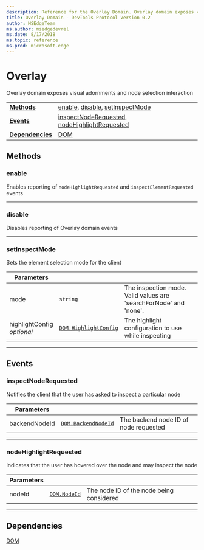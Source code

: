 ```yaml
---
description: Reference for the Overlay Domain. Overlay domain exposes visual adornments and node selection interaction
title: Overlay Domain - DevTools Protocol Version 0.2
author: MSEdgeTeam
ms.author: msedgedevrel
ms.date: 8/17/2018
ms.topic: reference
ms.prod: microsoft-edge
---
```

# Overlay
Overlay domain exposes visual adornments and node selection interaction

| | |
|-|-|
| [**Methods**](#methods) | [enable](#enable), [disable](#disable), [setInspectMode](#setinspectmode) |
| [**Events**](#events) | [inspectNodeRequested](#inspectnoderequested), [nodeHighlightRequested](#nodehighlightrequested) |
| [**Dependencies**](#dependencies) | [DOM](dom.md) |
## Methods

### enable
Enables reporting of <code>nodeHighlightRequested</code> and <code>inspectElementRequested</code> events

</p>

---

### disable
Disables reporting of Overlay domain events

</p>

---

### setInspectMode
Sets the element selection mode for the client

<table>
    <thead>
        <tr>
            <th>Parameters</th>
            <th></th>
            <th></th>
        </tr>
    </thead>
    <tbody>
        <tr>
            <td>mode</td>
            <td><code class="flyout">string</code></td>
            <td>The inspection mode.  Valid values are 'searchForNode' and 'none'.</td>
        </tr>
        <tr>
            <td>highlightConfig <br/> <i>optional</i></td>
            <td><a href="dom.md#highlightconfig"><code class="flyout">DOM.HighlightConfig</code></a></td>
            <td>The highlight configuration to use while inspecting</td>
        </tr>
    </tbody>
</table>
</p>

---

## Events

### inspectNodeRequested
Notifies the client that the user has asked to inspect a particular node

<table>
    <thead>
        <tr>
            <th>Parameters</th>
            <th></th>
            <th></th>
        </tr>
    </thead>
    <tbody>
        <tr>
            <td>backendNodeId</td>
            <td><a href="dom.md#backendnodeid"><code class="flyout">DOM.BackendNodeId</code></a></td>
            <td>The backend node ID of node requested</td>
        </tr>
    </tbody>
</table>
</p>

---

### nodeHighlightRequested
Indicates that the user has hovered over the node and may inspect the node

<table>
    <thead>
        <tr>
            <th>Parameters</th>
            <th></th>
            <th></th>
        </tr>
    </thead>
    <tbody>
        <tr>
            <td>nodeId</td>
            <td><a href="dom.md#nodeid"><code class="flyout">DOM.NodeId</code></a></td>
            <td>The node ID of the node being considered</td>
        </tr>
    </tbody>
</table>
</p>

---

## Dependencies

[DOM](dom.md)